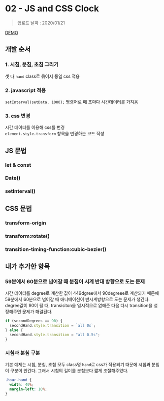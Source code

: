 # 02 - JS and CSS Clock

> 업로드 날짜 : 2020/01/21

[DEMO](https://sewonkimm.github.io/JavaScript30/02-JSandCSSClock/index.html)

## 개발 순서

### 1. 시침, 분침, 초침 그리기

셋 다 `hand` class로 묶어서 동일 css 적용

### 2. javascript 적용

`setInterval(setData, 1000);` 명령어로 매 초마다 시간데이터를 가져옴

### 3. css 변경

시간 데이터를 이용해 css를 변경  
`element.style.transform` 항목을 변경하는 코드 작성

## JS 문법

### let & const

### Date()

### setInterval()

## CSS 문법

### transform-origin

### transform:rotate()

### transition-timing-function:cubic-bezier()

## 내가 추가한 항목

### 59분에서 60분으로 넘어갈 때 분침이 시계 반대 방향으로 도는 문제

시간 데이터를 degree로 계산한 값이 449dgree에서 90degreee로 계산되기 때문에 59분에서 60분으로 넘어갈 때 애니메이션이 반시계방향으로 도는 문제가 생긴다.  
degree값이 90이 될 때, transisiton을 일시적으로 없애준 다음 다시 transition을 설정해주면 문제가 해결된다.

```javascript
if (secondDegrees == 90) {
  secondHand.style.transition = `all 0s`;
} else {
  secondHand.style.transition = "all 0.5s";
}
```

### 시침과 분침 구분

기본 예제는 시침, 분침, 초침 모두 class명 `hand`로 css가 적용되기 때문에 시침과 분침이 구분이 안간다. 그래서 시침의 길이를 분침보다 짧게 조절해주었다.

```css
.hour-hand {
  width: 40%;
  margin-left: 10%;
}
```
